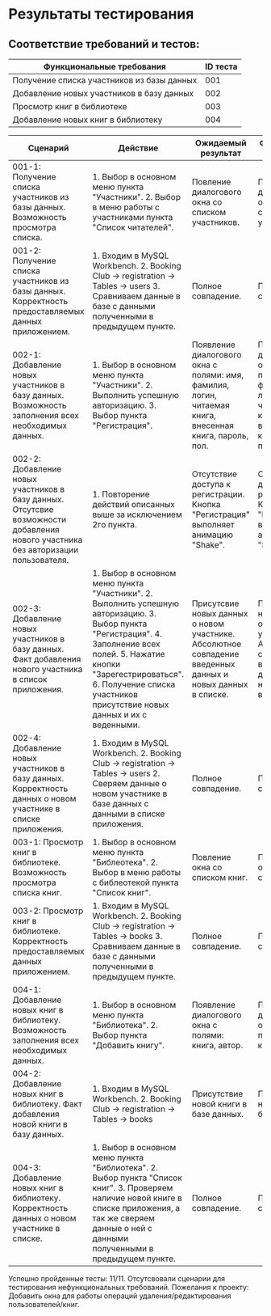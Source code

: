 # Результаты тестирования
## Соответствие требований и тестов:
| Функциональные требования         | ID теста           |
| ------------- |------------------|
| Получение списка участников из базы данных | 001 |              
| Добавление новых участников в базу данных    | 002 |
| Просмотр книг в библиотеке | 003 |
|Добавление новых книг в библиотеку| 004 |


| Сценарий         | Действие           | Ожидаемый результат         | Фактический результат           | Оценка         |
| ---------------- |------------------- | ----------------------------|---------------------------------|----------------|
| 001-1: Получение списка участников из базы данных. Возможность просмотра списка. | 1. Выбор в основном меню пункта "Участники". 2. Выбор в меню работы с участниками пункта "Список читателей".  | Повление диалогового окна со списком участников. | Повление диалогового окна со списком участников  | Сценарий выполнен |
| 001-2: Получение списка участников из базы данных. Корректность предоставляемых данных приложением. | 1. Входим в  MySQL Workbench. 2. Booking Club -> registration -> Tables -> users  3. Сравниваем данные в базе с данными полученными в предыдущем пункте. | Полное совпадение. | Полное совпадение | Сценарий выполнен |
| 002-1: Добавление новых участников в базу данных.  Возможность заполнения всех необходимых данных. | 1. Выбор в основном меню пункта "Участники". 2. Выполнить успешную авторизацию. 3. Выбор пункта "Регистрация". | Появление диалогового окна с полями: имя, фамилия, логин, читаемая книга, внесенная книга, пароль, пол. | Появление диалогового окна с полями: имя, фамилия, логин, читаемая книга, внесенная книга, пароль, пол. | Сценарий выполнен |
| 002-2: Добавление новых участников в базу данных. Отсутсвие возможности добавления нового участника без авторизации пользователя. | 1. Повторение действий описанных выше за исключением 2го пункта.  | Отсутствие доступа к регистрации. Кнопка "Регистрация" выполняет  анимацию "Shake". | Отсутствие доступа к регистрации. Кнопка "Регистрация" выполняет  анимацию "Shake". | Сценарий выполнен |
| 002-3: Добавление новых участников в базу данных. Факт добавления нового участника в список приложения. | 1. Выбор в основном меню пункта "Участники". 2. Выполнить успешную авторизацию. 3. Выбор пункта "Регистрация".  4. Заполнение всех полей.  5. Нажатие кнопки "Зарегестрироваться". 6. Получение списка участников присутствие новых данных и их с веденными. | Присутсвие новых данных о новом участнике. Абсолютное совпадение введенных данных и новых данных в списке. | Присутсвие новых данных о новом участнике. Абсолютное совпадение введенных данных и новых данных в списке. | Сценарий выполнен |
| 002-4: Добавление новых участников в базу данных. Корректность данных о новом участнике в списке приложения. | 1. Входим в  MySQL Workbench. 2. Booking Club -> registration -> Tables -> users 2. Сверяем данные о новом участнике в базе данных с данными в списке приложения. | Полное совпадение. | Полное совпадение. | Сценарий выполнен |
| 003-1: Просмотр книг в библиотеке. Возможность просмотра списка книг. | 1. Выбор в основном меню пункта "Библеотека". 2. Выбор в меню работы с библеотекой пункта "Список книг". |  Повление окна со списком книг. | Повление окна со списком книг. | Сценарий выполнен |
| 003-2: Просмотр книг в библиотеке. Корректность предоставляемых данных приложением. |1. Входим в  MySQL Workbench. 2. Booking Club -> registration -> Tables ->  books  3. Сравниваем данные в базе с данными полученными в предыдущем пункте. | Полное совпадение. | Полное совпадение. | Сценарий выполнен |
| 004-1: Добавление новых книг в библиотеку. Возможность заполнения всех необходимых данных. | 1. Выбор в основном меню пункта "Библиотека". 2. Выбор пункта "Добавить книгу". | Появление диалогового окна с полями:  книга, автор. | Появление диалогового окна с полями:  книга, автор. | Сценарий выполнен |
| 004-2: Добавление новых книг в библиотеку. Факт добавления новой книги в базу данных. |  1. Входим в  MySQL Workbench. 2. Booking Club -> registration -> Tables -> books | Присутствие новой книги в базе данных. | Присутствие новой книги в базе данных. | Сценарий выполнен |
| 004-3: Добавление новых книг в библиотеку. Корректность данных о новом участнике в списке. | 1. Выбор в основном меню пункта "Библиотека". 2. Выбор пункта "Список книг".  3. Проверяем наличие новой книге в списке приложения, а так же сверяем данные о ней с данными полученными в предыдущем пункте. |  Полное совпадение. |  Полное совпадение. | Сценарий выполнен |

Успешно пройденные тесты: 11/11.
Отсутсвовали сценарии для тестирования нефункциональных требований.
Пожелания к проекту: Добавить окна для работы операций удаления/редактирования пользователей/книг. 